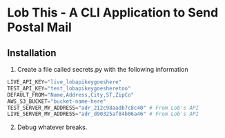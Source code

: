# Lob This - A CLI Application to Send Postal Mail

## Installation
1. Create a file called secrets.py with the following information
```python 
LIVE_API_KEY="live_lobapikeygoeshere"
TEST_API_KEY="test_lobapikeygoesheretoo"
DEFAULT_FROM="Name,Address,City,ST,ZipCo"
AWS_S3_BUCKET="bucket-name-here"
TEST_SERVER_MY_ADDRESS="adr_212c98aadb7c8c40" # From Lob's API
LIVE_SERVER_MY_ADDRESS="adr_d90325af84b06a46" # From Lob's API
```

2. Debug whatever breaks.